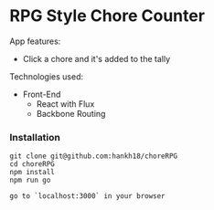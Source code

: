 # RPG Style Chore Counter

App features:
 * Click a chore and it's added to the tally


Technologies used:

 * Front-End
 	* React with Flux
 	* Backbone Routing


### Installation
```
git clone git@github.com:hankh18/choreRPG
cd choreRPG
npm install
npm run go

go to `localhost:3000` in your browser
```